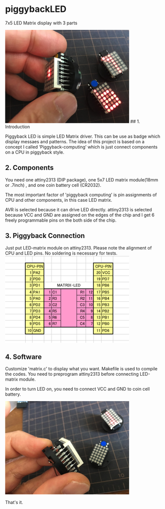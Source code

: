 # piggybackLED
7x5 LED Matrix display with 3 parts

<img src="PiggyLED01.jpg" alt="PiggybackLED" width=400 />
## 1. Introduction

Piggyback LED is simple LED Matrix driver. This can be use as badge which display messaes and patterns.
The idea of this project is based on a concept I called ‘Piggyback-computing’ which is just connect components on a CPU in piggyback style. 

## 2. Components

You need one attiny2313 (DIP package), one 5x7 LED matrix module(18mm or .7inch) , and one coin battery cell (CR2032).

The most important factor of 'piggyback computing' is pin assignments of CPU and other components, in this case LED matrix.

AVR is selected because it can drive LED directly. attiny2313 is selected because VCC and GND are assigned on the edges of the chip and I get 6 freely programmable pins on the both side of the chip.

## 3. Piggyback Connection

Just put LED-matrix module on attiny2313. Please note the alignment of CPU and LED pins. No soldering is necessary for tests.
  <img src="PiggyLED-mapping.png" alt="PiggybackLED circuit Diagram" width=400 />

## 4. Software

Customize 'matrix.c' to display what you want.
Makefile is used to compile the codes. You need to preprogram attiny2313 before connecting LED-matrix module.

In order to turn LED on, you need to connect VCC and GND to coin cell battery.

<img src="PiggyLED04.jpg" alt="PiggybackLED" width=400 /> 

That's it.
